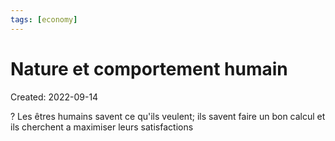 ```yaml
---
tags: [economy] 
---
```

# Nature et comportement humain
Created: 2022-09-14

?
Les êtres humains savent ce qu'ils veulent; ils savent faire un bon calcul et ils cherchent a maximiser leurs satisfactions
<!--SR:!2022-09-17,2,230-->